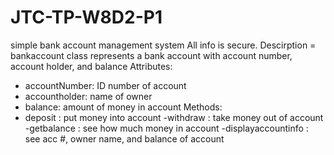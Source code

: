 # JTC-TP-W8D2-P1
simple bank account management system
All info is secure. 
Descirption = bankaccount class represents a bank account with account number, account holder, and balance
Attributes:
 - accountNumber: ID number of account
 - accountholder: name of owner
 - balance: amount of money in account
 Methods: 
 - deposit : put money into account
 -withdraw : take money out of account
 -getbalance : see how much money in account
 -displayaccountinfo : see acc #, owner name, and balance of account
 
